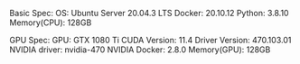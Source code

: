 Basic Spec:
    OS: Ubuntu Server 20.04.3 LTS
    Docker: 20.10.12
    Python: 3.8.10
    Memory(CPU): 128GB

GPU Spec:
    GPU: GTX 1080 Ti
    CUDA Version: 11.4
    Driver Version: 470.103.01
    NVIDIA driver: nvidia-470
    NVIDIA Docker: 2.8.0
    Memory(GPU): 128GB